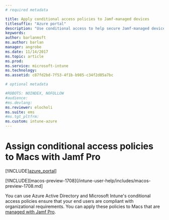 ```yaml
---
# required metadata

title: Apply conditional access policies to Jamf-managed devices
titlesuffix: "Azure portal"
description: "Use conditional access to help secure Jamf-managed devices."
keywords:
author: barlanmsft
ms.author: barlan
manager: angrobe
ms.date: 11/14/2017
ms.topic: article
ms.prod:
ms.service: microsoft-intune
ms.technology:
ms.assetid: c87fd2bd-7f53-4f1b-b985-c34f2d85a7bc

# optional metadata

#ROBOTS: NOINDEX, NOFOLLOW
#audience:
#ms.devlang:
ms.reviewer: elocholi
ms.suite: ems
#ms.tgt_pltfrm:
ms.custom: intune-azure
---
```


# Assign conditional access policies to Macs with Jamf Pro

[!INCLUDE][azure_portal](./includes/azure_portal.md)]

[!INCLUDE][macos-preview-1708](/intune-user-help/includes/macos-preview-1708.md]

You can use Azure Active Directory and Microsoft Intune's conditional access policies ensure that your end users are compliant with organizational requirements. You can apply these policies to Macs that are [managed with Jamf Pro](conditional-access-integrate-jamf.md).

## 
